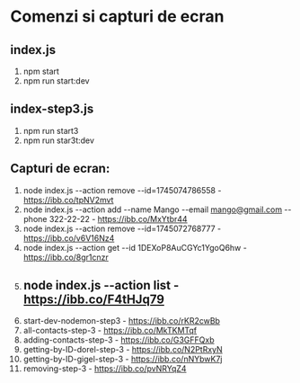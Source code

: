 # Comenzi si capturi de ecran
## index.js
  1. npm start
  2. npm run start:dev
## index-step3.js
  1. npm run start3
  2. npm run star3t:dev
## Capturi de ecran:
1. node index.js --action remove --id=1745074786558  -  https://ibb.co/tpNV2mvt
2. node index.js --action add --name Mango --email mango@gmail.com --phone 322-22-22  -  https://ibb.co/MxYtbr44
3. node index.js --action remove --id=1745072768777  -  https://ibb.co/v6V16Nz4
4. node index.js --action get --id 1DEXoP8AuCGYc1YgoQ6hw - https://ibb.co/8gr1cnzr
5. node index.js --action list  -  https://ibb.co/F4tHJq79
   ------------
7. start-dev-nodemon-step3  -  https://ibb.co/rKR2cwBb
8. all-contacts-step-3  -  https://ibb.co/MkTKMTqf
9. adding-contacts-step-3  -  https://ibb.co/G3GFFQxb
10. getting-by-ID-dorel-step-3  -  https://ibb.co/N2PtRxyN
11. getting-by-ID-gigel-step-3  -  https://ibb.co/nNYbwK7j
12. removing-step-3  -  https://ibb.co/pvNRYqZ4
